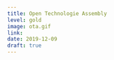 ```yaml
---
title: Open Technologie Assembly
level: gold
image: ota.gif
link:
date: 2019-12-09
draft: true
---
```

